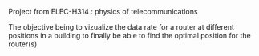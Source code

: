 Project from ELEC-H314 : physics of telecommunications

The objective being to vizualize the data rate for a router at different positions in a building to finally be able to find the optimal position for the router(s)
